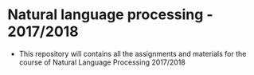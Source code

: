 # Natural language processing - 2017/2018
- This repository will contains all the assignments and materials for
  the course of Natural Language Processing 2017/2018
